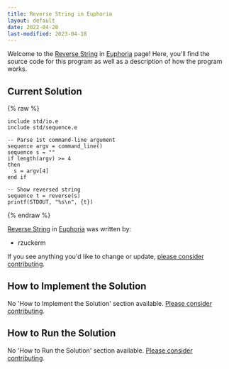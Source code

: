 ```yaml
---
title: Reverse String in Euphoria
layout: default
date: 2022-04-28
last-modified: 2023-04-18
---
```


Welcome to the [Reverse String](https://sampleprograms.io/projects/reverse-string) in [Euphoria](https://sampleprograms.io/languages/euphoria) page! Here, you'll find the source code for this program as well as a description of how the program works.

## Current Solution

{% raw %}

```euphoria
include std/io.e
include std/sequence.e

-- Parse 1st command-line argument
sequence argv = command_line()
sequence s = ""
if length(argv) >= 4
then
  s = argv[4]
end if

-- Show reversed string
sequence t = reverse(s)
printf(STDOUT, "%s\n", {t})
```

{% endraw %}

[Reverse String](https://sampleprograms.io/projects/reverse-string) in [Euphoria](https://sampleprograms.io/languages/euphoria) was written by:

- rzuckerm

If you see anything you'd like to change or update, [please consider contributing](https://github.com/TheRenegadeCoder/sample-programs).

## How to Implement the Solution

No 'How to Implement the Solution' section available. [Please consider contributing](https://github.com/TheRenegadeCoder/sample-programs-website).

## How to Run the Solution

No 'How to Run the Solution' section available. [Please consider contributing](https://github.com/TheRenegadeCoder/sample-programs-website).